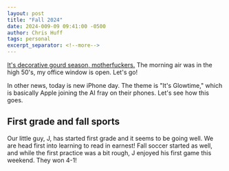 ```yaml
---
layout: post
title: "Fall 2024"
date: 2024-009-09 09:41:00 -0500
author: Chris Huff
tags: personal
excerpt_separator: <!--more-->
---
```


[It's decorative gourd season, motherfuckers.](https://www.mcsweeneys.net/articles/its-decorative-gourd-season-motherfuckers) The morning air was in the high 50's, my office window is open. Let's go!
<!--more-->
In other news, today is new iPhone day. The theme is "It's Glowtime," which is basically Apple joining the AI fray on their phones. Let's see how this goes.

## First grade and fall sports

Our little guy, J, has started first grade and it seems to be going well. We are head first into learning to read in earnest! Fall soccer started as well, and while the first practice was a bit rough, J enjoyed his first game this weekend. They won 4-1!
